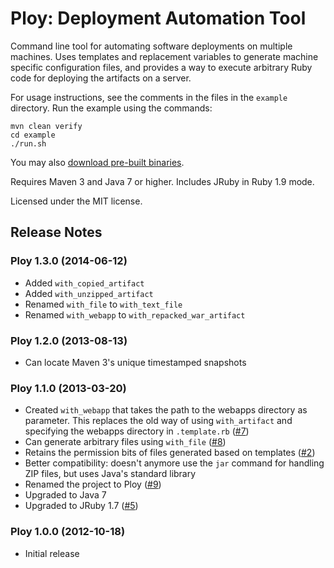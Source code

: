 
Ploy: Deployment Automation Tool
================================

Command line tool for automating software deployments on multiple machines. Uses
templates and replacement variables to generate machine specific configuration
files, and provides a way to execute arbitrary Ruby code for deploying the
artifacts on a server.

For usage instructions, see the comments in the files in the `example` directory.
Run the example using the commands:

    mvn clean verify
    cd example
    ./run.sh

You may also [download pre-built binaries](http://www.mediafire.com/folder/8og9xmggmwnq9/Ploy).

Requires Maven 3 and Java 7 or higher. Includes JRuby in Ruby 1.9 mode.

Licensed under the MIT license.


Release Notes
-------------

### Ploy 1.3.0 (2014-06-12)

- Added `with_copied_artifact`
- Added `with_unzipped_artifact`
- Renamed `with_file` to `with_text_file`
- Renamed `with_webapp` to `with_repacked_war_artifact`

### Ploy 1.2.0 (2013-08-13)

- Can locate Maven 3's unique timestamped snapshots

### Ploy 1.1.0 (2013-03-20)

- Created `with_webapp` that takes the path to the webapps directory as parameter. This replaces the old way of using `with_artifact` and specifying the webapps directory in `.template.rb` ([#7](https://github.com/solita/ploy/issues/7))
- Can generate arbitrary files using `with_file` ([#8](https://github.com/solita/ploy/issues/8))
- Retains the permission bits of files generated based on templates ([#2](https://github.com/solita/ploy/issues/2))
- Better compatibility: doesn't anymore use the `jar` command for handling ZIP files, but uses Java's standard library
- Renamed the project to Ploy ([#9](https://github.com/solita/ploy/issues/9))
- Upgraded to Java 7
- Upgraded to JRuby 1.7 ([#5](https://github.com/solita/ploy/issues/5))

### Ploy 1.0.0 (2012-10-18)

- Initial release
